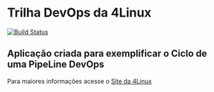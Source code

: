 # Trilha DevOps da 4Linux

<!-- Altere a Flag abaixo com sua URL do Travis -->
[![Build Status](https://travis-ci.com/FFantasma/DevOpsLab-HelloWorld.svg?branch=master)](https://travis-ci.com/FFantasma/DevOpsLab-HelloWorld)

## Aplicação criada para exemplificar o Ciclo de uma PipeLine DevOps


Para maiores informações acesse o [Site da 4Linux](https://www.4linux.com.br/cursos/devops)
